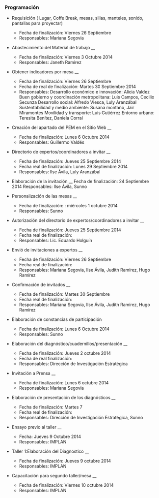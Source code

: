 ### Programación

* Requisición ( Lugar, Coffe Break, mesas, sillas, manteles, sonido, pantallas para proyectar) <i class="fa fa-check"></i>
    * Fecha de finalización: Viernes 26 Septiembre
    * Responsables: Mariana Segovia
* Abastecimiento del Material de trabajo __
    * Fecha de finalización: Viernes 3 Octubre 2014
    * Responsables: Janeth Ramirez 
* Obtener indicadores por mesa  __
    * Fecha de finalización: Viernes 26 Septiembre
    * Fecha de  real de finalización: Martes 30 Septiembre 2014
    * Responsables: 
Desarrollo económico e innovación: Alicia Valdez
Buen gobierno y coordinación metropolitana: Luis Campos, Cecilio Secunza
Desarrollo social: Alfredo Viesca, Luly Aranzábal
Sustentabilidad y medio ambiente: Susana montano, Jair Miramontes
Movilidad y transporte: Luis Gutiérrez
Entorno urbano: Teresita Benítez, Daniela Corral

* Creación del apartado del PEM en el Sitio Web __
    * Fecha de finalización: Lunes 6 Octubre 2014
    * Responsables: Guillermo Valdés

* Directorio de expertos/coordinadores a invitar  __
    * Fecha de finalización: Jueves 25 Septiembre 2014
    * Fecha real de finalización: Lunes 29 Septiembre 2014
    * Responsables: Ilse Ávila, Luly Aranzábal

* Elaboración de la invitación __
Fecha de finalización: 24 Septiembre 2014
Responsables: Ilse Ávila, Sunno 
* Personalización de las mesas __
    * Fecha de finalización: : miércoles 1 octubre 2014
    * Responsables: Sunno







* Autorización del directorio de expertos/coordinadores a invitar  __
    * Fecha de finalización: Jueves 25 Septiembre 2014
    * Fecha real de finalización:
    * Responsables:	Lic. Eduardo Holguín

* Envió de invitaciones a expertos  __
    * Fecha de finalización: Viernes 26 Septiembre
    * Fecha real de finalización:
    * Responsables:	Mariana Segovia, Ilse Ávila, Judith Ramírez, Hugo Ramírez 

* Confirmación de invitados  __ 	
    * Fecha  de finalización: Martes 30 Septiembre
    * Fecha real de finalización:
    * Responsables:	Mariana Segovia, Ilse Ávila, Judith Ramírez, Hugo Ramírez

* Elaboración de constancias de participación 
    * Fecha de finalización: Lunes 6 Octubre 2014
    * Responsables: Sunno


* Elaboración del diagnóstico/cuadernillos/presentación  __
    * Fecha de finalización:  Jueves 2 octubre 2014
    * Fecha de real finalización: 
    * Responsables: Dirección de Investigación Estratégica 

* Invitación a Prensa  __
    * Fecha de finalización: Lunes 6 octubre 2014
    * Responsables: Mariana Segovia 


* Elaboración de presentación de los diagnósticos  __
    * Fecha de finalización: Martes 7
    * Fecha real de finalización:
    * Responsables:	Dirección de Investigación Estratégica, Sunno 

* Ensayo previo al taller __
    * Fecha: Jueves 9 Octubre 2014
    * Responsables: IMPLAN 

* Taller 1:Elaboración del Diagnostico   __
    * Fecha de finalización: Jueves 9 octubre 2014
    * Responsables: IMPLAN 

*  Capacitación para segundo taller/mesa __
    * Fecha de finalización: Viernes 10 octubre 2014
    * Responsables: IMPLAN 

 
